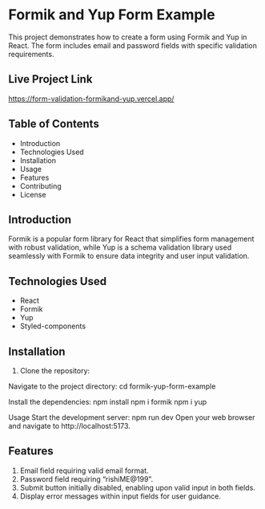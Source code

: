 # Formik and Yup Form Example

This project demonstrates how to create a form using Formik and Yup in React. The form includes email and password fields with specific validation requirements.

## Live Project Link
https://form-validation-formikand-yup.vercel.app/

## Table of Contents

- Introduction
- Technologies Used
- Installation
- Usage
- Features
- Contributing
- License

## Introduction

Formik is a popular form library for React that simplifies form management with robust validation, while Yup is a schema validation library used seamlessly with Formik to ensure data integrity and user input validation.

## Technologies Used

- React
- Formik
- Yup
- Styled-components

## Installation

1. Clone the repository:

Navigate to the project directory:
cd formik-yup-form-example

Install the dependencies:
npm install
npm i formik
npm i yup

Usage
Start the development server:
npm run dev 
Open your web browser and navigate to http://localhost:5173.

## Features
1. Email field requiring valid email format.
2. Password field requiring “rishiME@199”.
3. Submit button initially disabled, enabling upon valid input in both fields.
4. Display error messages within input fields for user guidance.
